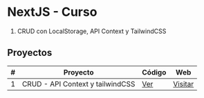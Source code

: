 # NextJS - Curso

<ol>
  <li>CRUD con LocalStorage, API Context y TailwindCSS</li>
</ol>

## Proyectos

| # | Proyecto | Código | Web |
|---|---------------------|------|--------|
| 1 | CRUD - API Context y tailwindCSS | [Ver](https://github.com/AndrePonce3322/curso-nextjs/tree/main/projects/01-crud-nextjs)  | [Visitar](https://app-crud-nextjs.vercel.app) |